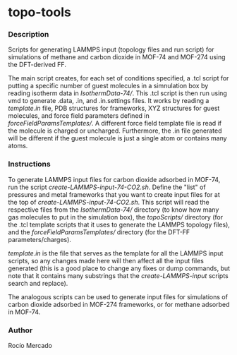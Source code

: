 # topo-tools

### Description
Scripts for generating LAMMPS input (topology files and run script) for 
simulations of methane and carbon dioxide in MOF-74 and MOF-274 using the
DFT-derived FF. 

The main script creates, for each set
of conditions specified, a .tcl script for putting a specific number of guest 
molecules in a simnulation box by reading isotherm data in *IsothermData-74/*.
This .tcl script is then run using vmd to generate .data, .in, and 
.in.settings files. It works by reading a *template.in* file, PDB structures 
for frameworks, XYZ structures for guest molecules, and force field parameters 
defined in *forceFieldParamsTemplates/*. A different force field template file 
is read if the molecule is charged or uncharged. Furthermore, the .in file 
generated will be different if the guest molecule is just a single atom or 
contains many atoms.

### Instructions
To generate LAMMPS input files for carbon dioxide adsorbed in MOF-74, run 
the script *create-LAMMPS-input-74-CO2.sh*. 
Define the "list" of pressures and metal frameworks that you want to create 
input files for at the top of *create-LAMMPS-input-74-CO2.sh*. 
This script will read the respective files from the *IsothermData-74/* directory 
(to know how many gas molecules to put in the simulation box), the 
*topoScripts/* directory (for the .tcl template scripts that it uses to 
generate the LAMMPS topology files), and the
*forceFieldParamsTemplates/* directory (for the DFT-FF parameters/charges). 

*template.in* is the file that serves as the template for all the LAMMPS input 
scripts, so any changes made here will then affect all the input files generated 
(this is a good place to change any fixes or dump commands, but note that it
contains many substrings that the *create-LAMMPS-input* scripts search and
replace).

The analogous scripts can be used to generate input files for simulations of
carbon dioxide adsorbed in MOF-274 frameworks, or for methane adsorbed in 
MOF-74.

### Author
Rocío Mercado
